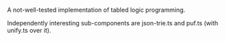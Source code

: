 A not-well-tested implementation of tabled logic programming.

Independently interesting sub-components are json-trie.ts and puf.ts (with unify.ts over it).
